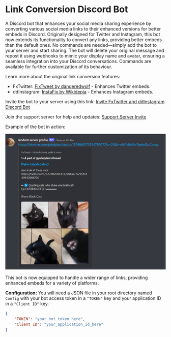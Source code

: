 # Link Conversion Discord Bot 

A Discord bot that enhances your social media sharing experience by converting various social media links to their enhanced versions for better embeds in Discord. Originally designed for Twitter and Instagram, this bot now extends its functionality to convert any links, providing better embeds than the default ones. No commands are needed—simply add the bot to your server and start sharing. The bot will delete your original message and repost it using webhooks to mimic your display name and avatar, ensuring a seamless integration into your Discord conversations. Commands are available for further customization of its behaviour.

Learn more about the original link conversion features:
- FxTwitter: [FixTweet by dangeredwolf](https://github.com/dangeredwolf/FixTweet) - Enhances Twitter embeds.
- ddInstagram: [InstaFix by Wikidepia](https://github.com/Wikidepia/InstaFix) - Enhances Instagram embeds.

Invite the bot to your server using this link:
[Invite FxTwitter and ddInstagram Discord Bot](https://discord.com/api/oauth2/authorize?client_id=1015497909925580830&permissions=412854217728&scope=bot)

Join the support server for help and updates:
[Support Server Invite](https://discord.gg/6Cza4rW3y9)

Example of the bot in action:

![Example of bot using webhook to send message](./data/example.png "Example of bot using webhook to send message")

This bot is now equipped to handle a wider range of links, providing enhanced embeds for a variety of platforms. 

**Configuration:**
You will need a JSON file in your root directory named `Config` with your bot access token in a `"TOKEN"` key and your application ID in a `"Client ID"` key.

```json
{
    "TOKEN": "your_bot_token_here",
    "Client ID": "your_application_id_here"
}
